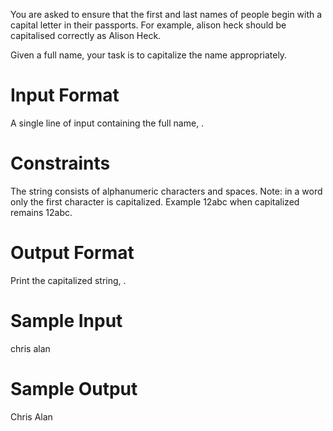 You are asked to ensure that the first and last names of people begin with a capital letter in their passports. For example, alison heck should be capitalised correctly as Alison Heck.


Given a full name, your task is to capitalize the name appropriately.

# Input Format

A single line of input containing the full name, .

# Constraints

The string consists of alphanumeric characters and spaces.
Note: in a word only the first character is capitalized. Example 12abc when capitalized remains 12abc.

# Output Format

Print the capitalized string, .

# Sample Input

chris alan

# Sample Output

Chris Alan
